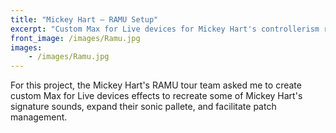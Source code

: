 ```yaml
---
title: "Mickey Hart – RAMU Setup"
excerpt: "Custom Max for Live devices for Mickey Hart's controllerism rig."
front_image: /images/Ramu.jpg
images:
    - /images/Ramu.jpg
---
```


For this project, the Mickey Hart's RAMU tour team asked me to create custom Max for Live devices effects to recreate some of Mickey Hart's signature sounds, expand their sonic pallete, and facilitate patch management.
